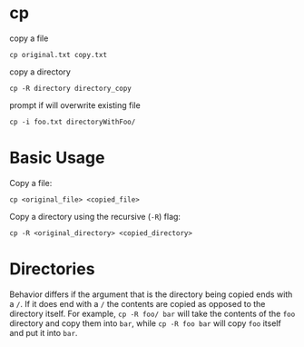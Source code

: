 # cp

copy a file

    cp original.txt copy.txt
    

copy a directory

    cp -R directory directory_copy
    

prompt if will overwrite existing file

    cp -i foo.txt directoryWithFoo/
    


# Basic Usage

Copy a file:

    cp <original_file> <copied_file>
    

Copy a directory using the recursive (`-R`) flag:

    cp -R <original_directory> <copied_directory>
    


# Directories

Behavior differs if the argument that is the directory being copied ends with a
`/`. If it does end with a `/` the contents are copied as opposed to the
directory itself. For example, `cp -R foo/ bar` will take the contents of the
`foo` directory and copy them into `bar`, while `cp -R foo bar` will copy `foo`
itself and put it into `bar`.


